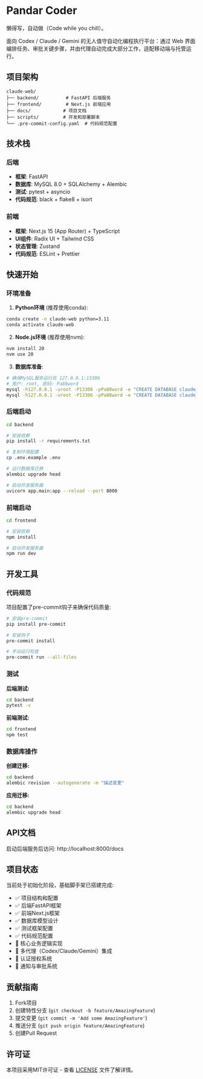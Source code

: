 # Pandar Coder

懒得写，自动做（Code while you chill）。

面向 Codex / Claude / Gemini 的无人值守自动化编程执行平台：通过 Web 界面编排任务、审批关键步骤，并由代理自动完成大部分工作，适配移动端与托管运行。

## 项目架构

```
claude-web/
├── backend/          # FastAPI 后端服务
├── frontend/         # Next.js 前端应用  
├── docs/            # 项目文档
├── scripts/         # 开发和部署脚本
└── .pre-commit-config.yaml  # 代码规范配置
```

## 技术栈

### 后端
- **框架**: FastAPI
- **数据库**: MySQL 8.0 + SQLAlchemy + Alembic
- **测试**: pytest + asyncio
- **代码规范**: black + flake8 + isort

### 前端  
- **框架**: Next.js 15 (App Router) + TypeScript
- **UI组件**: Radix UI + Tailwind CSS
- **状态管理**: Zustand
- **代码规范**: ESLint + Prettier

## 快速开始

### 环境准备

1. **Python环境** (推荐使用conda):
```bash
conda create -n claude-web python=3.11
conda activate claude-web
```

2. **Node.js环境** (推荐使用nvm):
```bash
nvm install 20
nvm use 20
```

3. **数据库准备**:
```bash
# 确保MySQL服务运行在 127.0.0.1:13306
# 用户: root, 密码: Pa88word
mysql -h127.0.0.1 -uroot -P13306 -pPa88word -e "CREATE DATABASE claude_web;"
mysql -h127.0.0.1 -uroot -P13306 -pPa88word -e "CREATE DATABASE claude_web_test;"
```

### 后端启动

```bash
cd backend

# 安装依赖
pip install -r requirements.txt

# 复制环境配置
cp .env.example .env

# 运行数据库迁移
alembic upgrade head

# 启动开发服务器
uvicorn app.main:app --reload --port 8000
```

### 前端启动

```bash
cd frontend

# 安装依赖  
npm install

# 启动开发服务器
npm run dev
```

## 开发工具

### 代码规范

项目配置了pre-commit钩子来确保代码质量:

```bash
# 安装pre-commit
pip install pre-commit

# 安装钩子
pre-commit install

# 手动运行检查
pre-commit run --all-files
```

### 测试

**后端测试:**
```bash
cd backend
pytest -v
```

**前端测试:**
```bash
cd frontend
npm test
```

### 数据库操作

**创建迁移:**
```bash
cd backend
alembic revision --autogenerate -m "描述变更"
```

**应用迁移:**
```bash
cd backend
alembic upgrade head
```

## API文档

启动后端服务后访问: http://localhost:8000/docs

## 项目状态

当前处于初始化阶段，基础脚手架已搭建完成:
- ✅ 项目结构和配置
- ✅ 后端FastAPI框架  
- ✅ 前端Next.js框架
- ✅ 数据库模型设计
- ✅ 测试框架配置
- ✅ 代码规范配置
- 🔲 核心业务逻辑实现
- 🔲 多代理（Codex/Claude/Gemini）集成
- 🔲 认证授权系统  
- 🔲 通知与审批系统

## 贡献指南

1. Fork项目
2. 创建特性分支 (`git checkout -b feature/AmazingFeature`)
3. 提交变更 (`git commit -m 'Add some AmazingFeature'`)
4. 推送分支 (`git push origin feature/AmazingFeature`)
5. 创建Pull Request

## 许可证

本项目采用MIT许可证 - 查看 [LICENSE](LICENSE) 文件了解详情。
